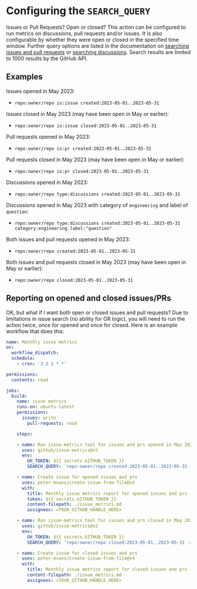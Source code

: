 # Configuring the `SEARCH_QUERY`

Issues or Pull Requests? Open or closed?
This action can be configured to run metrics on discussions, pull requests and/or issues. It is also configurable by whether they were open or closed in the specified time window. Further query options are listed in the documentation on [searching issues and pull requests](https://docs.github.com/en/issues/tracking-your-work-with-issues/filtering-and-searching-issues-and-pull-requests) or [searching discussions](https://docs.github.com/en/search-github/searching-on-github/searching-discussions). Search results are limited to 1000 results by the GitHub API.

## Examples

Issues opened in May 2023:

- `repo:owner/repo is:issue created:2023-05-01..2023-05-31`

Issues closed in May 2023 (may have been open in May or earlier):

- `repo:owner/repo is:issue closed:2023-05-01..2023-05-31`

Pull requests opened in May 2023:

- `repo:owner/repo is:pr created:2023-05-01..2023-05-31`

Pull requests closed in May 2023 (may have been open in May or earlier):

- `repo:owner/repo is:pr closed:2023-05-01..2023-05-31`

Discussions opened in May 2023:

- `repo:owner/repo type:discussions created:2023-05-01..2023-05-31`

Discussions opened in May 2023 with category of `engineering` and label of `question`:

- `repo:owner/repo type:discussions created:2023-05-01..2023-05-31 category:engineering label:"question"`

Both issues and pull requests opened in May 2023:

- `repo:owner/repo created:2023-05-01..2023-05-31`

Both issues and pull requests closed in May 2023 (may have been open in May or earlier):

- `repo:owner/repo closed:2023-05-01..2023-05-31`

## Reporting on opened and closed issues/PRs

OK, but what if I want both open or closed issues and pull requests? Due to limitations in issue search (no ability for OR logic), you will need to run the action twice, once for opened and once for closed. Here is an example workflow that does this:

```yaml
name: Monthly issue metrics
on:
  workflow_dispatch:
  schedule:
    - cron: '3 2 1 * *'

permissions:
  contents: read

jobs:
  build:
    name: issue metrics
    runs-on: ubuntu-latest
    permissions:
      issues: write
        pull-requests: read

    steps:

    - name: Run issue-metrics tool for issues and prs opened in May 2023
      uses: github/issue-metrics@v2
      env:
        GH_TOKEN: ${{ secrets.GITHUB_TOKEN }}
        SEARCH_QUERY: 'repo:owner/repo created:2023-05-01..2023-05-31 -reason:"not planned"'

    - name: Create issue for opened issues and prs
      uses: peter-evans/create-issue-from-file@v4
      with:
        title: Monthly issue metrics report for opened issues and prs
        token: ${{ secrets.GITHUB_TOKEN }}
        content-filepath: ./issue_metrics.md
        assignees: <YOUR_GITHUB_HANDLE_HERE>

    - name: Run issue-metrics tool for issues and prs closed in May 2023
      uses: github/issue-metrics@v2
      env:
        GH_TOKEN: ${{ secrets.GITHUB_TOKEN }}
        SEARCH_QUERY: 'repo:owner/repo closed:2023-05-01..2023-05-31 -reason:"not planned"'

    - name: Create issue for closed issues and prs
      uses: peter-evans/create-issue-from-file@v4
      with:
        title: Monthly issue metrics report for closed issues and prs
        content-filepath: ./issue_metrics.md
        assignees: <YOUR_GITHUB_HANDLE_HERE>
```
